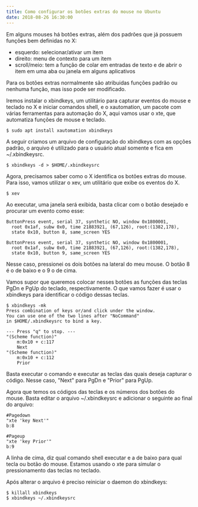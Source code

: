 ```yaml
---
title: Como configurar os botões extras do mouse no Ubuntu
date: 2018-08-26 16:30:00
---
```


Em alguns mouses há botões extras, além dos padrões que já possuem funções bem definidas no X:

- esquerdo: selecionar/ativar um item
- direito: menu de contexto para um item
- scroll/meio: tem a função de colar em entradas de texto e de abrir o item em uma aba ou janela em alguns aplicativos


Para os botões extras normalmente são atribuidas funções padrão ou nenhuma função, mas isso pode ser modificado.

Iremos instalar o xbindkeys, um utilitário para capturar eventos do mouse e teclado no X e iniciar comandos shell, e o xautomation, um pacote com várias ferramentas para automação do X, aqui vamos usar o xte, que automatiza funções de mouse e teclado.


```
$ sudo apt install xautomation xbindkeys
```

A seguir criamos um arquivo de configuração do xbindkeys com as opções padrão, o arquivo é utilizado para o usuário atual somente e fica em ~/.xbindkeysrc.

```
$ xbindkeys -d > $HOME/.xbindkeysrc
```

Agora, precisamos saber como o X identifica os botões extras do mouse. Para isso, vamos utilizar o xev, um utilitário que exibe os eventos do X.

```
$ xev
```

Ao executar, uma janela será exibida, basta clicar com o botão desejado e procurar um evento como esse:

```
ButtonPress event, serial 37, synthetic NO, window 0x1800001,
  root 0x1af, subw 0x0, time 21883921, (67,126), root:(1382,178),
  state 0x10, button 8, same_screen YES

ButtonPress event, serial 37, synthetic NO, window 0x1800001,
  root 0x1af, subw 0x0, time 21883921, (67,126), root:(1382,178),
  state 0x10, button 9, same_screen YES
```

Nesse caso, pressionei os dois botões na lateral do meu mouse. O botão 8 é o de baixo e o 9 o de cima.

Vamos supor que queremos colocar nesses botões as funções das teclas PgDn e PgUp do teclado, respectivamente. O que vamos fazer é usar o xbindkeys para identificar o código dessas teclas.

```
$ xbindkeys -mk
Press combination of keys or/and click under the window.
You can use one of the two lines after "NoCommand"
in $HOME/.xbindkeysrc to bind a key.

--- Press "q" to stop. ---
"(Scheme function)"
    m:0x10 + c:117
    Next
"(Scheme function)"
    m:0x10 + c:112
    Prior
```

Basta executar o comando e executar as teclas das quais deseja capturar o código. Nesse caso, "Next" para PgDn e "Prior" para PgUp.

Agora que temos os códigos das teclas e os números dos botões do mouse. Basta editar o arquivo ~/.xbindkeysrc e adicionar o seguinte ao final do arquivo:

```
#Pagedown
"xte 'key Next'"
b:8

#Pageup
"xte 'key Prior'"
b:9
```

A linha de cima, diz qual comando shell executar e a de baixo para qual tecla ou botão do mouse. Estamos usando o xte para simular o pressionamento das teclas no teclado.

Após alterar o arquivo é preciso reiniciar o daemon do xbindkeys:

```
$ killall xbindkeys
$ xbindkeys ~/.xbindkeysrc
```


